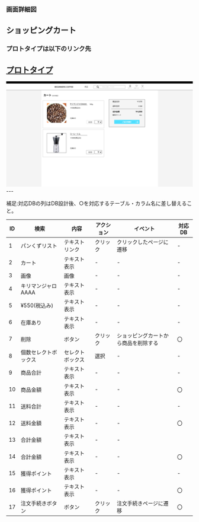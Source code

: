### 画面詳細図
## ショッピングカート
### プロトタイプは以下のリンク先
[プロトタイプ](https://www.figma.com/file/Oa2XrfbS2Hee9dSI9acZXo/coffee?node-id=0%3A1)
---
<img src="./img/ショッピングカート.png" width="800">
---

補足:対応DBの列はDB設計後、○を対応するテーブル・カラム名に差し替えること。

| ID | 検索 | 内容 | アクション | イベント | 対応DB |
|----|-----|-----|---------|--------|-------|
|1|パンくずリスト|テキストリンク|クリック|クリックしたページに遷移|-|
|2|カート|テキスト表示|-|-|-|
|3|画像|画像|-|-|-|
|4|キリマンジャロAAAA|テキスト表示|-|-|-|
|5|¥550(税込み)|テキスト表示|-|-|-|
|6|在庫あり|テキスト表示|-|-|-|
|7|削除|ボタン|クリック|ショッピングカートから商品を削除する|〇|
|8|個数セレクトボックス|セレクトボックス|選択|-|-|
|9|商品合計|テキスト表示|-|-|-|
|10|商品金額|テキスト表示|-|-|〇|
|11|送料合計|テキスト表示|-|-|-|
|12|送料金額|テキスト表示|-|-|〇|
|13|合計金額|テキスト表示|-|-|
|14|合計金額|テキスト表示|-|-|〇|
|15|獲得ポイント|テキスト表示|-|-|-|
|16|獲得ポイント|テキスト表示|-|-|〇|
|17|注文手続きボタン|ボタン|クリック|注文手続きページに遷移|〇|

